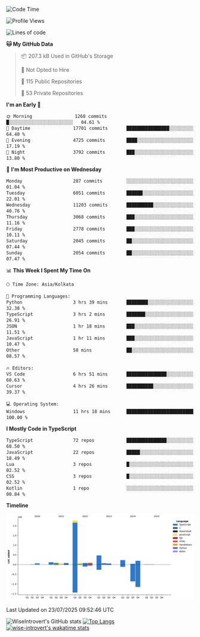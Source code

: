<!--START_SECTION:waka-->
![Code Time](http://img.shields.io/badge/Code%20Time-2%2C405%20hrs%209%20mins-blue)

![Profile Views](http://img.shields.io/badge/Profile%20Views-0-blue)

![Lines of code](https://img.shields.io/badge/From%20Hello%20World%20I%27ve%20Written-4.0%20million%20lines%20of%20code-blue)

**🐱 My GitHub Data** 

> 📦 207.3 kB Used in GitHub's Storage 
 > 
> 🚫 Not Opted to Hire
 > 
> 📜 115 Public Repositories 
 > 
> 🔑 53 Private Repositories 
 > 
**I'm an Early 🐤** 

```text
🌞 Morning                1268 commits        █░░░░░░░░░░░░░░░░░░░░░░░░   04.61 % 
🌆 Daytime                17701 commits       ████████████████░░░░░░░░░   64.40 % 
🌃 Evening                4725 commits        ████░░░░░░░░░░░░░░░░░░░░░   17.19 % 
🌙 Night                  3792 commits        ███░░░░░░░░░░░░░░░░░░░░░░   13.80 % 
```
📅 **I'm Most Productive on Wednesday** 

```text
Monday                   287 commits         ░░░░░░░░░░░░░░░░░░░░░░░░░   01.04 % 
Tuesday                  6051 commits        ██████░░░░░░░░░░░░░░░░░░░   22.01 % 
Wednesday                11203 commits       ██████████░░░░░░░░░░░░░░░   40.76 % 
Thursday                 3068 commits        ███░░░░░░░░░░░░░░░░░░░░░░   11.16 % 
Friday                   2778 commits        ███░░░░░░░░░░░░░░░░░░░░░░   10.11 % 
Saturday                 2045 commits        ██░░░░░░░░░░░░░░░░░░░░░░░   07.44 % 
Sunday                   2054 commits        ██░░░░░░░░░░░░░░░░░░░░░░░   07.47 % 
```


📊 **This Week I Spent My Time On** 

```text
🕑︎ Time Zone: Asia/Kolkata

💬 Programming Languages: 
Python                   3 hrs 39 mins       ████████░░░░░░░░░░░░░░░░░   32.38 % 
TypeScript               3 hrs 2 mins        ███████░░░░░░░░░░░░░░░░░░   26.91 % 
JSON                     1 hr 18 mins        ███░░░░░░░░░░░░░░░░░░░░░░   11.51 % 
JavaScript               1 hr 11 mins        ███░░░░░░░░░░░░░░░░░░░░░░   10.47 % 
Other                    58 mins             ██░░░░░░░░░░░░░░░░░░░░░░░   08.57 % 

🔥 Editors: 
VS Code                  6 hrs 51 mins       ███████████████░░░░░░░░░░   60.63 % 
Cursor                   4 hrs 26 mins       ██████████░░░░░░░░░░░░░░░   39.37 % 

💻 Operating System: 
Windows                  11 hrs 18 mins      █████████████████████████   100.00 % 
```

**I Mostly Code in TypeScript** 

```text
TypeScript               72 repos            ███████████████░░░░░░░░░░   60.50 % 
JavaScript               22 repos            █████░░░░░░░░░░░░░░░░░░░░   18.49 % 
Lua                      3 repos             █░░░░░░░░░░░░░░░░░░░░░░░░   02.52 % 
CSS                      3 repos             █░░░░░░░░░░░░░░░░░░░░░░░░   02.52 % 
Kotlin                   1 repo              ░░░░░░░░░░░░░░░░░░░░░░░░░   00.84 % 
```



**Timeline**

![Lines of Code chart](https://raw.githubusercontent.com/wise-introvert/wise-introvert/master/assets/bar_graph.png)


 Last Updated on 23/07/2025 09:52:46 UTC
<!--END_SECTION:waka-->

![WiseIntrovert's GitHub stats](https://github-readme-stats.vercel.app/api?username=wise-introvert&count_private=true&show_icons=true)
[![Top Langs](https://github-readme-stats.vercel.app/api/top-langs/?username=wise-introvert&langs_count=10)](https://github.com/anuraghazra/github-readme-stats)
[![wise-introvert's wakatime stats](https://github-readme-stats.vercel.app/api/wakatime?username=wiseintrovert)](https://github.com/anuraghazra/github-readme-stats)
